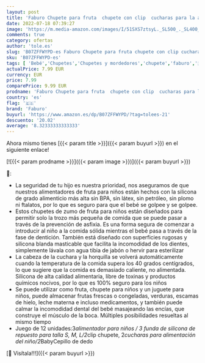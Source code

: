 ```yaml
---
layout: post
title: 'Faburo Chupete para fruta  chupete con clip  cucharas para la alimentación del niño  cepillo de dedo  sustitución de bolsas de silicona para niño  12 unidades '
date: 2022-07-18 07:39:27
image: 'https://m.media-amazon.com/images/I/51SXS7ztsyL._SL500_._SL400_.jpg'
comments: true
category: ofertas
author: 'tole.es'
slug: 'B07ZFFWYPD-es Faburo Chupete para fruta chupete con clip cucharas para...'
sku: 'B07ZFFWYPD-es'
tags: [ 'Bebé','Chupetes','Chupetes y mordedores','chupete','faburo','🇪🇸', ]
actualPrice: 7.99 EUR
currency: EUR
price: 7.99
comparePrice: 9.99 EUR
prodname: 'Faburo Chupete para fruta  chupete con clip  cucharas para la alimentación del niño  cepillo de dedo  sustitución de bolsas de silicona para niño  12 unidades '
country: 'es'
flag: '🇪🇸'
brand: 'Faburo'
buyurl: 'https://www.amazon.es/dp/B07ZFFWYPD/?tag=tolees-21'
descuento: '20.02'
average: '8.32333333333333'
---
```


Ahora mismo tienes [{{< param title >}}]({{< param buyurl >}}) en el siguiente enlace!

[![{{< param prodname >}}]({{< param image >}})]({{< param buyurl >}})

🔎:

- La seguridad de tu hijo es nuestra prioridad, nos aseguramos de que nuestros alimentadores de fruta para niños están hechos con la silicona de grado alimenticio más alta sin BPA, sin látex, sin petróleo, sin plomo ni ftalatos, por lo que es seguro para que el bebé se golpee y se golpee.
- Estos chupetes de zumo de fruta para niños están diseñados para permitir solo la trozo más pequeña de comida que se puede pasar a través de la prevención de asfixia. Es una forma segura de comenzar a introducir al niño a la comida sólida mientras el bebé pasa a través de la fase de dentición. También está diseñado con superficies rugosas y silicona blanda masticable que facilita la incomodidad de los dientes, simplemente lávala con agua tibia de jabón o hervir para esterilizar
- La cabeza de la cuchara y la horquilla se volverá automáticamente cuando la temperatura de la comida supera los 40 grados centígrados, lo que sugiere que la comida es demasiado caliente, no alimentada. Silicona de alta calidad alimentaria, libre de toxinas y productos químicos nocivos, por lo que es 100% seguro para los niños
- Se puede utilizar como fruta, chupete para niños y un juguete para niños, puede almacenar frutas frescas o congeladas, verduras, escamas de hielo, leche materna e incluso medicamentos, y también puede calmar la incomodidad dental del bebé masajeando las encías, que construye el músculo de la boca. Múltiples posibilidades resueltas al mismo tiempo
- Juego de 12 unidades:3*alimentador para niños / 3 funda de silicona de repuesto para talla S, M, L/2*clip chupete, 2*cucharas para alimentación del niño/2*BabyCepillo de dedo

[🛒 Visítala!!!]({{< param buyurl >}})
